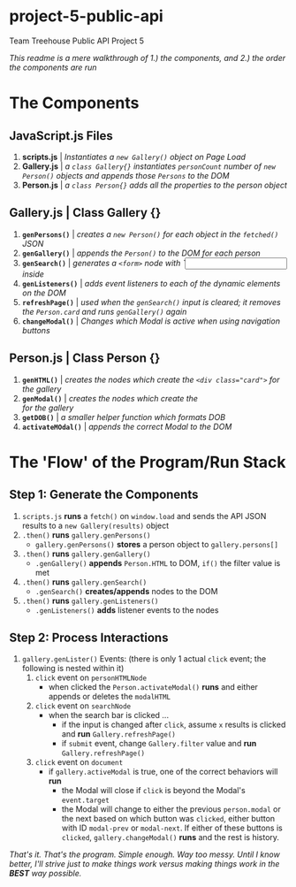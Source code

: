 # project-5-public-api
 Team Treehouse Public API Project 5

*This readme is a mere walkthrough of 1.) the components, and 2.) the order the components are run*

# The Components

## JavaScript.js Files
1. **scripts.js** | *Instantiates a `new Gallery()` object on Page Load*
2. **Gallery.js** | *a `class Gallery{}` instantiates `personCount` number of `new Person()` objects and appends those `Persons` to the DOM*
3. **Person.js**  | *a `class Person{}` adds all the properties to the person object*

## Gallery.js | Class Gallery {}
1. **`genPersons()`** | *creates a `new Person()` for each object in the `fetched()` JSON*
2. **`genGallery()`** | *appends the `Person()` to the DOM for each person*
3. **`genSearch()`** |  *generates a `<form>` node with `<input type='search'> inside*
4. **`genListeners()`** |   *adds event listeners to each of the dynamic elements on the DOM* 
5. **`refreshPage()`** |   *used when the `genSearch()` input is cleared; it removes the `Person.card` and runs `genGallery()` again*
6. **`changeModal()`** |  *Changes which Modal is active when using navigation buttons*

## Person.js | Class Person {}
1. **`genHTML()`** |  *creates the nodes which create the `<div class="card">` for the gallery*
2. **`genModal()`** |  *creates the nodes which create the <div class="modal"> for the gallery*
3. **`getDOB()`** |  *a smaller helper function which formats DOB*
4. **`activateMOdal()`** |  *appends the correct Modal to the DOM*

# The 'Flow' of the Program/Run Stack

## Step 1: Generate the Components
1. `scripts.js` **runs** a `fetch()` on `window.load` and sends the API JSON results to a `new Gallery(results)` object
2. `.then()` **runs** `gallery.genPersons()`
    - `gallery.genPersons()` **stores** a person object to `gallery.persons[]`
2. `.then()` **runs** `gallery.genGallery()` 
    - `.genGallery()` **appends** `Person.HTML` to DOM, `if()` the filter value is met
2. `.then()` **runs** `gallery.genSearch()`
    - `.genSearch()` **creates/appends** nodes to the DOM
2. `.then()` **runs** `gallery.genListeners()` 
    - `.genListeners()` **adds** listener events to the nodes 

## Step 2: Process Interactions 
1. `gallery.genLister()` Events: (there is only 1 actual `click` event; the following is nested within it)
    1. `click` event on `personHTMLNode` 
        - when clicked the `Person.activateModal()` **runs** and either appends or deletes the `modalHTML` 
    2. `click` event on `searchNode`
        - when the search bar is clicked ... 
            - if the input is changed after `click`, assume `x` results is clicked and **run** `Gallery.refreshPage()`
            - if `submit` event, change `Gallery.filter` value and **run** `Gallery.refreshPage()`
    3. `click` event on `document`
        - if `gallery.activeModal` is true, one of the correct behaviors will **run**
             - the Modal will close if `click` is beyond the Modal's `event.target`
             - the Modal will change to either the previous `person.modal` or the next based on which button was `clicked`, either button with ID `modal-prev` or `modal-next`. If either of these buttons is `clicked`, `gallery.changeModal()` **runs** and the rest is history. 

*That's it. That's the program. Simple enough. Way too messy. Until I know better, I'll strive just to make things work versus making things work in the **BEST** way possible.*
